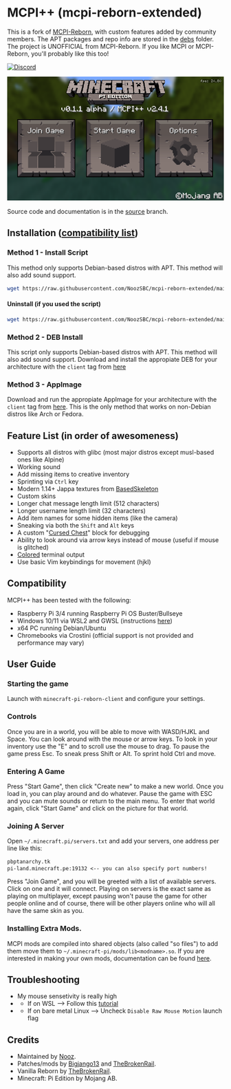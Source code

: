 # MCPI++ (mcpi-reborn-extended)
This is a fork of [MCPI-Reborn](https://gitea.thebrokenrail.com/TheBrokenRail/minecraft-pi-reborn), with custom features added by community members. The APT packages and repo info are stored in the [debs](debs/) folder. The project is UNOFFICIAL from MCPI-Reborn. If you like MCPI or MCPI-Reborn, you'll probably like this too!

[![Discord](https://badgen.net/badge/icon/discord?icon=discord&label=Get%20support%20on)](https://discord.gg/XJJNG9jTuh)

![image](preview.png)

Source code and documentation is in the [source](https://github.com/NoozSBC/mcpi-reborn-extended/tree/source) branch.

## Installation ([compatibility list](https://github.com/NoozSBC/mcpi-reborn-extended#compatibility))

### Method 1 - Install Script
This method only supports Debian-based distros with APT. This method will also add sound support.
```bash
wget https://raw.githubusercontent.com/NoozSBC/mcpi-reborn-extended/main/install.sh && bash install.sh
```

#### Uninstall (if you used the script)
```bash
wget https://raw.githubusercontent.com/NoozSBC/mcpi-reborn-extended/main/uninstall.sh && bash uninstall.sh
```

### Method 2 - DEB Install
This script only supports Debian-based distros with APT. This method will also add sound support.
Download and install the appropiate DEB for your architecture with the `client` tag from [here](https://github.com/mobilegmYT/mcpi-reborn-extended/tree/main/debs)

### Method 3 - AppImage
Download and run the appropiate AppImage for your architecture with the `client` tag from [here](https://github.com/mobilegmYT/mcpi-reborn-extended/releases/). This is the only method that works on non-Debian distros like Arch or Fedora.

## Feature List (in order of awesomeness)
- Supports all distros with glibc (most major distros except musl-based ones like Alpine)
- Working sound
- Add missing items to creative inventory
- Sprinting via `Ctrl` key
- Modern 1.14+ Jappa textures from [BasedSkeleton](https://basedskeleton.github.io/)
- Custom skins
- Longer chat message length limit (512 characters)
- Longer username length limit (32 characters)
- Add item names for some hidden items (like the camera)
- Sneaking via both the `Shift` and `Alt` keys
- A custom "[Cursed Chest](https://media.discordapp.net/attachments/761048906242981948/903080546182242344/2021-10-27_20.39.05.png)" block for debugging
- Ability to look around via arrow keys instead of mouse (useful if mouse is glitched)
- [Colored](https://upww.screenrec.com/images/f_PX5iWMcfs6KLjEyqvmtU10Ozwogl4r3C.png) terminal output
- Use basic Vim keybindings for movement (hjkl)

## Compatibility
MCPI++ has been tested with the following:
- Raspberry Pi 3/4 running Raspberry Pi OS Buster/Bullseye
- Windows 10/11 via WSL2 and GWSL (instructions [here](https://www.youtube.com/watch?v=3l-m8O13LYk))
- x64 PC running Debian/Ubuntu
- Chromebooks via Crostini (official support is not provided and performance may vary)

## User Guide
### Starting the game
Launch with `minecraft-pi-reborn-client` and configure your settings.

### Controls
Once you are in a world, you will be able to move with WASD/HJKL and Space.
You can look around with the mouse or arrow keys.
To look in your inventory use the "E" and to scroll use the mouse to drag.
To pause the game press Esc.
To sneak press Shift or Alt.
To sprint hold Ctrl and move.

### Entering A Game
Press "Start Game", then click "Create new" to make a new world. Once you load in, you can play around and do whatever. Pause the game with ESC and you can mute sounds or return to the main menu. To enter that world again, click "Start Game" and click on the picture for that world.

### Joining A Server
Open `~/.minecraft.pi/servers.txt` and add your servers, one address per line like this:
```
pbptanarchy.tk
pi-land.minecraft.pe:19132 <-- you can also specify port numbers!
```
Press "Join Game", and you will be greeted with a list of available servers. Click on one and it will connect. Playing on servers is the exact same as playing on multiplayer, except pausing won't pause the game for other people online and of course, there will be other players online who will all have the same skin as you.

### Installing Extra Mods.
MCPI mods are compiled into shared objects (also called "so files") to add them move them to `~/.minecraft-pi/mods/lib<modname>.so`.
If you are interested in making your own mods, documentation can be found [here](https://github.com/mobilegmYT/mcpi-reborn-extended/blob/source/docs/MODDING.md).

## Troubleshooting
- My mouse sensetivity is really high
- - If on WSL --> Follow this [tutorial](https://www.youtube.com/watch?v=3l-m8O13LYk)
- - If on bare metal Linux --> Uncheck `Disable Raw Mouse Motion` launch flag

## Credits
- Maintained by [Nooz](https://github.com/NoozSBC).
- Patches/mods by [Bigjango13](https://github.com/bigjango13) and [TheBrokenRail](https://github.com/TheBrokenRail).
- Vanilla Reborn by [TheBrokenRail](https://gitea.thebrokenrail.com/TheBrokenRail/minecraft-pi-reborn).
- Minecraft: Pi Edition by Mojang AB.
